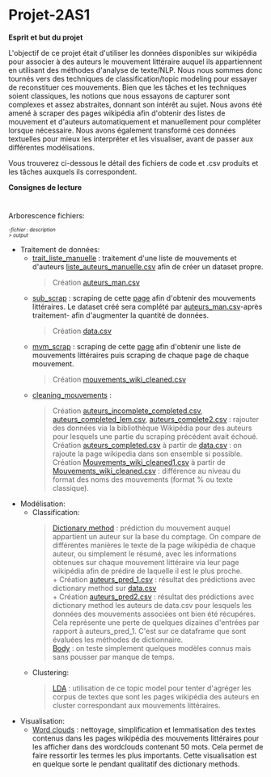# Projet-2AS1

**Esprit et but du projet** 

L'objectif de ce projet était d'utiliser les données disponibles sur wikipédia pour associer à des auteurs le mouvement littéraire auquel ils appartiennent en utilisant des méthodes d'analyse de texte/NLP. Nous nous sommes donc tournés vers des techniques de classification/topic modeling pour essayer de reconstituer ces mouvements. Bien que les tâches et les techniques soient classiques, les notions que nous essayons de capturer sont complexes et assez abstraites, donnant son intérêt au sujet.
Nous avons été amené à scraper des pages wikipédia afin d'obtenir des listes de mouvement et d'auteurs automatiquement et manuellement pour compléter lorsque nécessaire. 
Nous avons également transformé ces données textuelles pour mieux les interpréter et les visualiser, avant de passer aux différentes modélisations. 

Vous trouverez ci-dessous le détail des fichiers de code et .csv produits et les tâches auxquels ils correspondent.

**Consignes de lecture**
#
Arborescence fichiers:<br>

<sub><sup>*-fichier : description*</sup></sub><br>
     <sub><sup>*> output*</sup></sub>

- Traitement de données:
    - [trait_liste_manuelle](trait_liste_manuelle.ipynb) : traitement d'une liste de mouvements et d'auteurs [liste_auteurs_manuelle.csv](liste_auteurs_manuelle.csv) afin de créer un dataset propre.
        > Création [auteurs_man.csv](auteurs_man.csv)
    - [sub_scrap](sub_scrap.ipynb) : scraping de cette [page](https://fr.wikipedia.org/wiki/Cat%C3%A9gorie:%C3%89crivain_par_mouvement_ou_courant_litt%C3%A9raire) afin d'obtenir des mouvements littéraires. Le dataset créé sera complété par [auteurs_man.csv](auteurs_man.csv)-après traitement- afin d'augmenter la quantité de données.
        > Création [data.csv](data.csv)
    - [mvm_scrap](mvm_scrap.ipynb) : scraping de cette [page](https://fr.wikipedia.org/wiki/Liste_des_mouvements_litt%C3%A9raires) afin d'obtenir une liste de mouvements littéraires puis scraping de chaque page de chaque mouvement.
        > Création [mouvements_wiki_cleaned.csv](Mouvements_wiki_cleaned.csv) 
    - [cleaning_mouvements](cleaning_mouvements.ipynb) :
        > Création [auteurs_incomplete_completed.csv](auteurs_incomplete_completed.csv), [auteurs_completed_lem.csv](auteurs_completed_lem.csv), [auteurs_complete2.csv](auteurs_complete2.csv) : rajouter des données via la bibliothèque Wikipédia pour des auteurs pour lesquels une partie du scraping précédent avait échoué.
        > Création [auteurs_completed.csv](auteurs_completed.ipynb) à partir de [data.csv](data.ipynb) : on rajoute la page wikipedia dans son ensemble si possible.<br>
        > Création [Mouvements_wiki_cleaned1.csv](Mouvements_wiki_cleaned1.csv) à partir de [Mouvements_wiki_cleaned.csv](Mouvements_wiki_cleaned.csv) : différence au niveau du format des noms des mouvements (format % ou texte classique).<br>
- Modélisation:
    - Classification:
        > [Dictionary method](pred_dictionary_method.ipynb) : prédiction du mouvement auquel appartient un auteur sur la base du comptage. On compare de différentes manières le texte de la page wikipédia de chaque auteur, ou simplement le résumé, avec les informations obtenues sur chaque mouvement littéraire via leur page wikipédia afin de prédire de laquelle il est le plus proche.<br>
                + Création [auteurs_pred_1.csv](auteurs_pred_1.csv) : résultat des prédictions avec dictionary method sur [data.csv](data.csv) <br>
                + Création [auteurs_pred2.csv](auteurs_pred2.csv) : résultat des prédictions avec dictionary method les auteurs de data.csv pour lesquels les données des mouvements associées ont bien été récupéres. Cela représente une perte de quelques dizaines d'entrées par rapport à auteurs_pred_1. C'est sur ce dataframe que sont évaluées les méthodes de dictionnaire. <br>
        > [Body](body.ipynb) : on teste simplement quelques modèles connus mais sans pousser par manque de temps.
    - Clustering: 
        > [LDA](LDA.ipynb) : utilisation de ce topic model pour tenter d'agréger les corpus de textes que sont les pages wikipédia des auteurs en cluster correspondant aux mouvements littéraires.
- Visualisation:
    - [Word clouds](projet_python_visualisation.ipynb) : nettoyage, simplification et lemmatisation des textes contenus dans les pages wikipédia des mouvements littéraires pour les afficher dans des wordclouds contenant 50 mots. Cela permet de faire ressortir les termes les plus importants. Cette visualisation est en quelque sorte le pendant qualitatif des dictionary methods.
